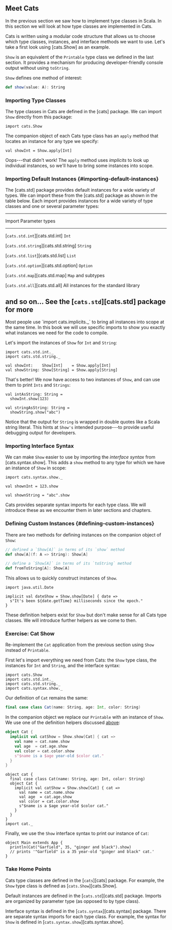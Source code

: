 ## Meet Cats

In the previous section we saw how to implement type classes in Scala. In this section we will look at how type classes are implemented in Cats.

Cats is written using a modular code structure that allows us to choose which type classes, instances, and interface methods we want to use. Let's take a first look using [cats.Show] as an example.

`Show` is an equivalent of the `Printable` type class we defined in the last section. It provides a mechanism for producing developer-friendly console output without using `toString`.

`Show` defines one method of interest:

```scala
def show(value: A): String
```

### Importing Type Classes

The type classes in Cats are defined in the [cats] package. We can import `Show` directly from this package:

```tut:book
import cats.Show
```

The companion object of each Cats type class has an `apply` method that locates an instance for any type we specify:

```tut:fail:book
val showInt = Show.apply[Int]
```

Oops---that didn't work! The `apply` method uses *implicits* to look up individual instances, so we'll have to bring some instances into scope.

### Importing Default Instances {#importing-default-instances}

The [cats.std] package provides default instances for a wide variety of types. We can import these from the [cats.std] package as shown in the table below. Each import provides instances for a wide variety of type classes and one or several parameter types:

------------------------------------------------------------------------------
Import                                   Parameter types
---------------------------------------- -------------------------------------
[`cats.std.int`][cats.std.int]           `Int`

[`cats.std.string`][cats.std.string]     `String`

[`cats.std.list`][cats.std.list]         `List`

[`cats.std.option`][cats.std.option]     `Option`

[`cats.std.map`][cats.std.map]           `Map` and subtypes

[`cats.std.all`][cats.std.all]           All instances for the standard library

and so on...                             See the [`cats.std`][cats.std]
                                         package for more
------------------------------------------------------------------------------

<div class="callout callout-info">
Most people use `import cats.implicits._` to bring all instances into scope at the same time.
In this book we will use specific imports to show you exactly what instances we need for the code to compile.
</div>

Let's import the instances of `Show` for `Int` and `String`:

```tut:book
import cats.std.int._
import cats.std.string._

val showInt:    Show[Int]    = Show.apply[Int]
val showString: Show[String] = Show.apply[String]
```

That's better! We now have access to two instances of `Show`, and can use them to print `Ints` and `Strings`:

```tut:book
val intAsString: String =
  showInt.show(123)

val stringAsString: String =
  showString.show("abc")
```

Notice that the output for `String` is wrapped in double quotes like a Scala string literal.
This hints at `Show's` intended purpose---to provide useful debugging output for developers.

### Importing Interface Syntax

We can make `Show` easier to use by importing the *interface syntax* from [cats.syntax.show].
This adds a `show` method to any type for which we have an instance of `Show` in scope:

```tut:book
import cats.syntax.show._

val shownInt = 123.show

val shownString = "abc".show
```

Cats provides separate syntax imports for each type class.
We will introduce these as we encounter them in later sections and chapters.

### Defining Custom Instances {#defining-custom-instances}

There are two methods for defining instances on the companion object of `Show`:

```scala
// defined a `Show[A]` in terms of its `show` method
def show[A](f: A => String): Show[A]

// define a `Show[A]` in terms of its `toString` method
def fromToString[A]: Show[A]
```

This allows us to quickly construct instances of `Show`.

```tut:book
import java.util.Date

implicit val dateShow = Show.show[Date] { date =>
  s"It's been ${date.getTime} milliseconds since the epoch."
}
```

These definition helpers exist for `Show` but don't make sense for all Cats type classes.
We will introduce further helpers as we come to then.

### Exercise: Cat Show

Re-implement the `Cat` application from the previous section using `Show` instead of `Printable`.

<div class="solution">

First let's import everything we need from Cats: the `Show` type class,
the instances for `Int` and `String`, and the interface syntax:

```tut:book
import cats.Show
import cats.std.int._
import cats.std.string._
import cats.syntax.show._
```

Our definition of `Cat` remains the same:

```scala
final case class Cat(name: String, age: Int, color: String)
```

In the companion object we replace our `Printable` with an instance of `Show`.
We use one of the definition helpers discussed [above](#defining-custom-instances):

```scala
object Cat {
  implicit val catShow = Show.show[Cat] { cat =>
    val name = cat.name.show
    val age  = cat.age.show
    val color = cat.color.show
    s"$name is a $age year-old $color cat."
  }
}
```

```tut:silent
object cat {
  final case class Cat(name: String, age: Int, color: String)
  object Cat {
    implicit val catShow = Show.show[Cat] { cat =>
      val name = cat.name.show
      val age  = cat.age.show
      val color = cat.color.show
      s"$name is a $age year-old $color cat."
    }
  }
}
import cat._
```

Finally, we use the `Show` interface syntax to print our instance of `Cat`:

```tut:book
object Main extends App {
  println(Cat("Garfield", 35, "ginger and black").show)
  // prints '"Garfield" is a 35 year-old "ginger and black" cat.'
}
```
</div>

### Take Home Points

Cats type classes are defined in the [`cats`][cats] package.
For example, the `Show` type class is defined as [`cats.Show`][cats.Show].

Default instances are defined in the [`cats.std`][cats.std] package.
Imports are organized by parameter type (as opposed to by type class).

Interface syntax is defined in the [`cats.syntax`][cats.syntax] package.
There are separate syntax imports for each type class.
For example, the syntax for `Show` is defined in [`cats.syntax.show`][cats.syntax.show].
